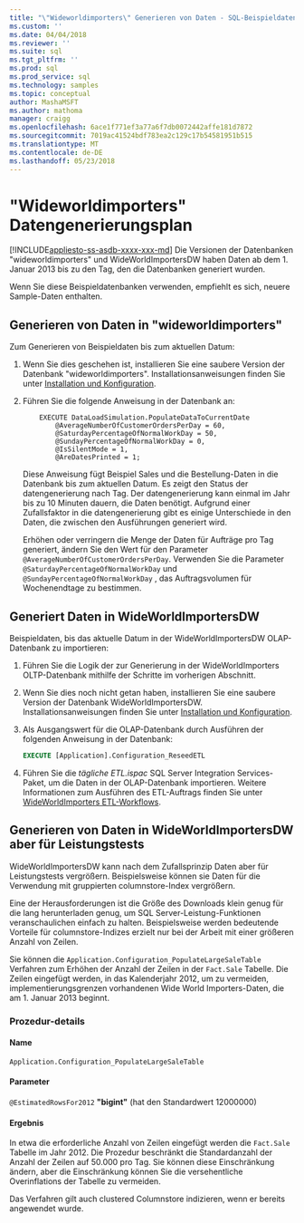 ```yaml
---
title: "\"Wideworldimporters\" Generieren von Daten - SQL-Beispieldatenbank | Microsoft Docs"
ms.custom: ''
ms.date: 04/04/2018
ms.reviewer: ''
ms.suite: sql
ms.tgt_pltfrm: ''
ms.prod: sql
ms.prod_service: sql
ms.technology: samples
ms.topic: conceptual
author: MashaMSFT
ms.author: mathoma
manager: craigg
ms.openlocfilehash: 6ace1f771ef3a77a6f7db0072442affe181d7872
ms.sourcegitcommit: 7019ac41524bdf783ea2c129c17b54581951b515
ms.translationtype: MT
ms.contentlocale: de-DE
ms.lasthandoff: 05/23/2018
---
```

# <a name="wideworldimporters-data-generation"></a>"Wideworldimporters" Datengenerierungsplan
[!INCLUDE[appliesto-ss-asdb-xxxx-xxx-md](../includes/appliesto-ss-asdb-xxxx-xxx-md.md)]
Die Versionen der Datenbanken "wideworldimporters" und WideWorldImportersDW haben Daten ab dem 1. Januar 2013 bis zu den Tag, den die Datenbanken generiert wurden.

Wenn Sie diese Beispieldatenbanken verwenden, empfiehlt es sich, neuere Sample-Daten enthalten.

## <a name="data-generation-in-wideworldimporters"></a>Generieren von Daten in "wideworldimporters"

Zum Generieren von Beispieldaten bis zum aktuellen Datum:

1. Wenn Sie dies geschehen ist, installieren Sie eine saubere Version der Datenbank "wideworldimporters". Installationsanweisungen finden Sie unter [Installation und Konfiguration](wide-world-importers-oltp-install-configure.md).
2. Führen Sie die folgende Anweisung in der Datenbank an:

    ```
        EXECUTE DataLoadSimulation.PopulateDataToCurrentDate
            @AverageNumberOfCustomerOrdersPerDay = 60,
            @SaturdayPercentageOfNormalWorkDay = 50,
            @SundayPercentageOfNormalWorkDay = 0,
            @IsSilentMode = 1,
            @AreDatesPrinted = 1;
    ```

    Diese Anweisung fügt Beispiel Sales und die Bestellung-Daten in die Datenbank bis zum aktuellen Datum. Es zeigt den Status der datengenerierung nach Tag. Der datengenerierung kann einmal im Jahr bis zu 10 Minuten dauern, die Daten benötigt. Aufgrund einer Zufallsfaktor in die datengenerierung gibt es einige Unterschiede in den Daten, die zwischen den Ausführungen generiert wird.

    Erhöhen oder verringern die Menge der Daten für Aufträge pro Tag generiert, ändern Sie den Wert für den Parameter `@AverageNumberOfCustomerOrdersPerDay`. Verwenden Sie die Parameter `@SaturdayPercentageOfNormalWorkDay` und `@SundayPercentageOfNormalWorkDay` , das Auftragsvolumen für Wochenendtage zu bestimmen.

## <a name="import-generated-data-in-wideworldimportersdw"></a>Generiert Daten in WideWorldImportersDW

Beispieldaten, bis das aktuelle Datum in der WideWorldImportersDW OLAP-Datenbank zu importieren:

1. Führen Sie die Logik der zur Generierung in der WideWorldImporters OLTP-Datenbank mithilfe der Schritte im vorherigen Abschnitt.
2. Wenn Sie dies noch nicht getan haben, installieren Sie eine saubere Version der Datenbank WideWorldImportersDW. Installationsanweisungen finden Sie unter [Installation und Konfiguration](wide-world-importers-oltp-install-configure.md).
3. Als Ausgangswert für die OLAP-Datenbank durch Ausführen der folgenden Anweisung in der Datenbank:

    ```sql
    EXECUTE [Application].Configuration_ReseedETL
    ```

4. Führen Sie die *tägliche ETL.ispac* SQL Server Integration Services-Paket, um die Daten in der OLAP-Datenbank importieren. Weitere Informationen zum Ausführen des ETL-Auftrags finden Sie unter [WideWorldImporters ETL-Workflows](wide-world-importers-perform-etl.md).

## <a name="generate-data-in-wideworldimportersdw-for-performance-testing"></a>Generieren von Daten in WideWorldImportersDW aber für Leistungstests

WideWorldImportersDW kann nach dem Zufallsprinzip Daten aber für Leistungstests vergrößern. Beispielsweise können sie Daten für die Verwendung mit gruppierten columnstore-Index vergrößern.

Eine der Herausforderungen ist die Größe des Downloads klein genug für die lang herunterladen genug, um SQL Server-Leistung-Funktionen veranschaulichen einfach zu halten. Beispielsweise werden bedeutende Vorteile für columnstore-Indizes erzielt nur bei der Arbeit mit einer größeren Anzahl von Zeilen. 

Sie können die `Application.Configuration_PopulateLargeSaleTable` Verfahren zum Erhöhen der Anzahl der Zeilen in der `Fact.Sale` Tabelle. Die Zeilen eingefügt werden, in das Kalenderjahr 2012, um zu vermeiden, implementierungsgrenzen vorhandenen Wide World Importers-Daten, die am 1. Januar 2013 beginnt.

### <a name="procedure-details"></a>Prozedur-details

#### <a name="name"></a>Name

    Application.Configuration_PopulateLargeSaleTable

#### <a name="parameters"></a>Parameter

  `@EstimatedRowsFor2012` **"bigint"** (hat den Standardwert 12000000)

#### <a name="result"></a>Ergebnis

In etwa die erforderliche Anzahl von Zeilen eingefügt werden die `Fact.Sale` Tabelle im Jahr 2012. Die Prozedur beschränkt die Standardanzahl der Anzahl der Zeilen auf 50.000 pro Tag. Sie können diese Einschränkung ändern, aber die Einschränkung können Sie die versehentliche Overinflations der Tabelle zu vermeiden.

Das Verfahren gilt auch clustered Columnstore indizieren, wenn er bereits angewendet wurde.
